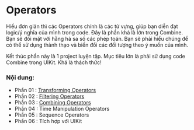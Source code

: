 # Operators

Hiểu đơn giản thì các Operators chính là các từ vựng, giúp bạn diễn đạt logic/ý nghĩa của mình trong code. Đây là phần khá là lớn trong Combine. Bạn sẽ đối mặt với hằng hà sa số các phép toán. Bạn sẽ phải hiểu chúng để có thể sử dụng thành thạo và biến đổi các đối tượng theo ý muốn của mình.

Kết thúc phần này là 1 project luyện tập. Mục tiêu lớn là phải sử dụng code Combine trong UIKit. Khá là thách thức!

### Nội dung:

* Phần 01 : [Transforming Operators](./01_Transforming.md)
* Phần 02 : [Filtering Operators](./02_Filtering.md)
* Phần 03 : [Combining Operators](./03_Combining.md)
* Phần 04 : Time Manipulation Operators
* Phần 05 : Sequence Operators
* Phần 06 : Tích hợp với UIKit
